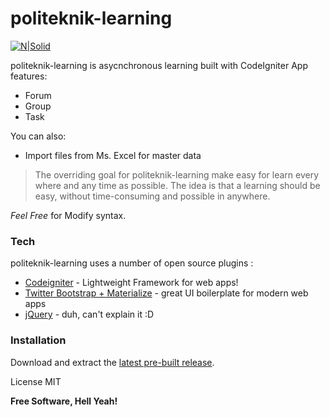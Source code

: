 # politeknik-learning

[![N|Solid](https://2zpt4dwruy922flhqyznip50-wpengine.netdna-ssl.com/wp-content/uploads/2016/02/logo_codeschool.png)](https://2zpt4dwruy922flhqyznip50-wpengine.netdna-ssl.com/wp-content/uploads/2016/02/logo_codeschool.png)

politeknik-learning is asycnchronous learning built with CodeIgniter 
App features:
  - Forum
  - Group
  - Task

You can also:
  - Import files from Ms. Excel for master data

> The overriding goal for politeknik-learning
> make easy for learn every where and any time
> as possible. 
> The idea is that a learning should be easy, without
> time-consuming and possible in anywhere.

*Feel Free* for Modify syntax.

### Tech

politeknik-learning uses a number of open source plugins :

* [Codeigniter] - Lightweight Framework for web apps!
* [Twitter Bootstrap + Materialize] - great UI boilerplate for modern web apps
* [jQuery] - duh, can't explain it :D

### Installation
Download and extract the [latest pre-built release](https://github.com/fyulistian/politeknik-learning).

License
MIT


**Free Software, Hell Yeah!**

[//]: # (These are reference links used in the body of this note and get stripped out when the markdown processor does its job. There is no need to format nicely because it shouldn't be seen. Thanks SO - http://stackoverflow.com/questions/4823468/store-comments-in-markdown-syntax)

   [codeigniter]: <http://codeigniter.com>
   [Twitter Bootstrap + Materialize]: <http://twitter.github.com/bootstrap/>
   [jQuery]: <http://jquery.com>
